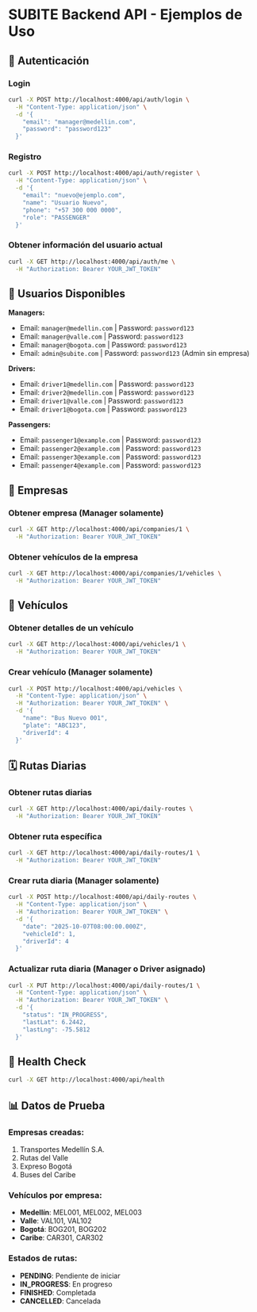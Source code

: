 # SUBITE Backend API - Ejemplos de Uso

## 🔐 Autenticación

### Login
```bash
curl -X POST http://localhost:4000/api/auth/login \
  -H "Content-Type: application/json" \
  -d '{
    "email": "manager@medellin.com",
    "password": "password123"
  }'
```

### Registro
```bash
curl -X POST http://localhost:4000/api/auth/register \
  -H "Content-Type: application/json" \
  -d '{
    "email": "nuevo@ejemplo.com",
    "name": "Usuario Nuevo",
    "phone": "+57 300 000 0000",
    "role": "PASSENGER"
  }'
```

### Obtener información del usuario actual
```bash
curl -X GET http://localhost:4000/api/auth/me \
  -H "Authorization: Bearer YOUR_JWT_TOKEN"
```

## 👥 Usuarios Disponibles

**Managers:**
- Email: `manager@medellin.com` | Password: `password123`
- Email: `manager@valle.com` | Password: `password123`
- Email: `manager@bogota.com` | Password: `password123`
- Email: `admin@subite.com` | Password: `password123` (Admin sin empresa)

**Drivers:**
- Email: `driver1@medellin.com` | Password: `password123`
- Email: `driver2@medellin.com` | Password: `password123`
- Email: `driver1@valle.com` | Password: `password123`
- Email: `driver1@bogota.com` | Password: `password123`

**Passengers:**
- Email: `passenger1@example.com` | Password: `password123`
- Email: `passenger2@example.com` | Password: `password123`
- Email: `passenger3@example.com` | Password: `password123`
- Email: `passenger4@example.com` | Password: `password123`

## 🏢 Empresas

### Obtener empresa (Manager solamente)
```bash
curl -X GET http://localhost:4000/api/companies/1 \
  -H "Authorization: Bearer YOUR_JWT_TOKEN"
```

### Obtener vehículos de la empresa
```bash
curl -X GET http://localhost:4000/api/companies/1/vehicles \
  -H "Authorization: Bearer YOUR_JWT_TOKEN"
```

## 🚌 Vehículos

### Obtener detalles de un vehículo
```bash
curl -X GET http://localhost:4000/api/vehicles/1 \
  -H "Authorization: Bearer YOUR_JWT_TOKEN"
```

### Crear vehículo (Manager solamente)
```bash
curl -X POST http://localhost:4000/api/vehicles \
  -H "Content-Type: application/json" \
  -H "Authorization: Bearer YOUR_JWT_TOKEN" \
  -d '{
    "name": "Bus Nuevo 001",
    "plate": "ABC123",
    "driverId": 4
  }'
```

## 🗓️ Rutas Diarias

### Obtener rutas diarias
```bash
curl -X GET http://localhost:4000/api/daily-routes \
  -H "Authorization: Bearer YOUR_JWT_TOKEN"
```

### Obtener ruta específica
```bash
curl -X GET http://localhost:4000/api/daily-routes/1 \
  -H "Authorization: Bearer YOUR_JWT_TOKEN"
```

### Crear ruta diaria (Manager solamente)
```bash
curl -X POST http://localhost:4000/api/daily-routes \
  -H "Content-Type: application/json" \
  -H "Authorization: Bearer YOUR_JWT_TOKEN" \
  -d '{
    "date": "2025-10-07T08:00:00.000Z",
    "vehicleId": 1,
    "driverId": 4
  }'
```

### Actualizar ruta diaria (Manager o Driver asignado)
```bash
curl -X PUT http://localhost:4000/api/daily-routes/1 \
  -H "Content-Type: application/json" \
  -H "Authorization: Bearer YOUR_JWT_TOKEN" \
  -d '{
    "status": "IN_PROGRESS",
    "lastLat": 6.2442,
    "lastLng": -75.5812
  }'
```

## 🏥 Health Check

```bash
curl -X GET http://localhost:4000/api/health
```

## 📊 Datos de Prueba

### Empresas creadas:
1. Transportes Medellín S.A.
2. Rutas del Valle
3. Expreso Bogotá
4. Buses del Caribe

### Vehículos por empresa:
- **Medellín**: MEL001, MEL002, MEL003
- **Valle**: VAL101, VAL102
- **Bogotá**: BOG201, BOG202
- **Caribe**: CAR301, CAR302

### Estados de rutas:
- **PENDING**: Pendiente de iniciar
- **IN_PROGRESS**: En progreso
- **FINISHED**: Completada
- **CANCELLED**: Cancelada